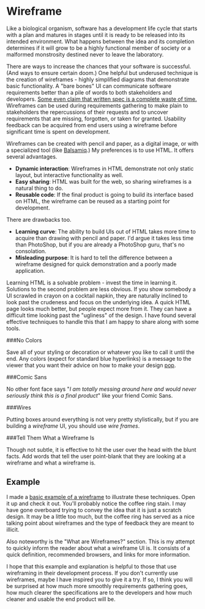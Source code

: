Wireframe
=========

Like a biological organism, software has a development life cycle that starts with a plan and matures in stages until it is ready to be released into its intended environment. What happens between the idea and its completion determines if it will grow to be a highly functional member of society or a malformed monstrosity destined never to leave the laboratory.

There are ways to increase the chances that your software is successful. (And ways to ensure certain doom.) One helpful but underused technique is the creation of wireframes - highly simplified diagrams that demonstrate basic functionality. A "bare bones" UI can communicate software requirements better than a pile of words to both stakeholders and developers. [Some even claim that written spec is a complete waste of time.](https://gettingreal.37signals.com/ch11_Theres_Nothing_Functional_about_a_Functional_Spec.php) Wireframes can be used during requirements gathering to make plain to stakeholders the repercussions of their requests and to uncover requirements that are missing, forgotten, or taken for granted. Usability feedback can be acquired from end users using a wireframe before significant time is spent on development. 

Wireframes can be created with pencil and paper, as a digital image, or with a specialized tool (like [Balsamiq](https://balsamiq.com/).) My preferences is to use HTML. It offers several advantages.

* **Dynamic interaction**: Wireframes in HTML demonstrate not only static layout, but interactive functionality as well.
* **Easy sharing**: HTML was built for the web, so sharing wireframes is a natural thing to do.
* **Reusable code**: If the final product is going to build its interface based on HTML, the wireframe can be reused as a starting point for development.

There are drawbacks too.

* **Learning curve**: The ability to build UIs out of HTML takes more time to acquire than drawing with pencil and paper. I'd argue it takes less time than PhotoShop, but if you are already a PhotoShop guru, that's no consolation.
* **Misleading purpose**: It is hard to tell the difference between a wireframe designed for quick demonstration and a poorly made application.

Learning HTML is a solvable problem - invest the time in learning it. Solutions to the second problem are less obvious. If you show somebody a UI scrawled in crayon on a cocktail napkin, they are naturally inclined to look past the crudeness and focus on the underlying idea. A quick HTML page looks much better, but people expect more from it. They can have a difficult time looking past the "ugliness" of the design. I have found several effective techniques to handle this that I am happy to share along with some tools.

###No Colors

Save all of your styling or decoration or whatever you like to call it until the end. Any colors (expect for standard blue hyperlinks) is a message to the viewer that you want their advice on how to make your design [pop](http://theoatmeal.com/comics/design_hell).

###Comic Sans

No other font face says "*I am totally messing around here and would never seriously think this is a final product*" like your friend Comic Sans.

###Wires

Putting boxes around everything is not very pretty stylistically, but if you are building a *wireframe* UI, you should use *wire frames*.

###Tell Them What a Wireframe Is

Though not subtle, it is effective to hit the user over the head with the blunt facts. Add words that tell the user point-blank that they are looking at a wireframe and what a wireframe is.

Example
-------

I made a [basic example of a wireframe](example) to illustrate these techniques. Open it up and check it out. You'll probably notice the coffee ring stain. I may have gone overboard trying to convey the idea that it is just a scratch design. It may be a little too much, but the coffee ring has served as a nice talking point about wireframes and the type of feedback they are meant to illicit.

Also noteworthy is the "What are Wireframes?" section. This is my attempt to quickly inform the reader about what a wireframe UI is. It consists of a quick definition, recommended browsers, and links for more information.

I hope that this example and explanation is helpful to those that use wireframing in their development process. If you don't currently use wireframes, maybe I have inspired you to give it a try. If so, I think you will be surprised at how much more smoothly requirements gathering goes, how much clearer the specifications are to the developers and how much cleaner and usable the end product will be.
